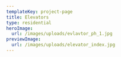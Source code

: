 ```yaml
---
templateKey: project-page
title: Elevators
type: residential
heroImage:
  url: /images/uploads/evlavtor_ph_1.jpg
previewImage:
  url: /images/uploads/elevator_index.jpg
---
```


